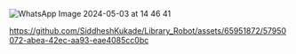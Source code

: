 ![WhatsApp Image 2024-05-03 at 14 46 41](https://github.com/SiddheshKukade/Library_Robot/assets/65951872/a986bacb-afe3-4d9b-a939-bbf83cfacdeb)


https://github.com/SiddheshKukade/Library_Robot/assets/65951872/57950072-abea-42ec-aa93-eae4085cc0bc

